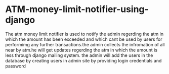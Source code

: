# ATM-money-limit-notifier-using-django
The atm money limit notifier is used to notify the admin regerding the atm in which the amount has been exceeded and which cant be used by users for performimg any further transactions.the admin collects the infromation of all near by atm.he will get updates regerding the atm in which the amount is less through django mailing system.
the admin will add the users in the database by creating users in admin site by providing login credentials and password
